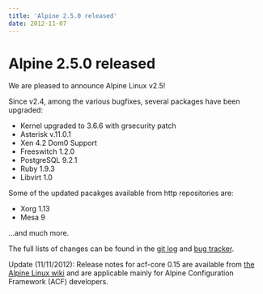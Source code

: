 ```yaml
---
title: 'Alpine 2.5.0 released'
date: 2012-11-07
---
```


# Alpine 2.5.0 released
We are pleased to announce Alpine Linux v2.5!

Since v2.4, among the various bugfixes, several packages have been upgraded:

- Kernel upgraded to 3.6.6 with grsecurity patch
- Asterisk v.11.0.1
- Xen 4.2 Dom0 Support
- Freeswitch 1.2.0
- PostgreSQL 9.2.1
- Ruby 1.9.3
- Libvirt 1.0

Some of the updated pacakges available from http repositories are:
- Xorg 1.13
- Mesa 9

...and much more.

The full lists of changes can be found in the <a href="http://git.alpinelinux.org/cgit/aports/log/?h=v2.5.0">git log</a> and <a href="http://bugs.alpinelinux.org/versions/show/45">bug tracker</a>.

Update (11/11/2012): Release notes for acf-core 0.15 are available from <a href="http://wiki.alpinelinux.org/wiki/Acf-core-0.15_Release_Notes">the Alpine Linux wiki</a> and are applicable mainly for Alpine Configuration Framework (ACF) developers.